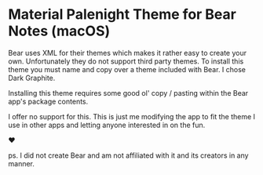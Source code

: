# Material Palenight Theme for Bear Notes (macOS)

Bear uses XML for their themes which makes it rather easy to create your own. Unfortunately they do not support third party themes. To install this theme you must name and copy over a theme included with Bear. I chose Dark Graphite.

Installing this theme requires some good ol' copy / pasting within the Bear app's package contents.

I offer no support for this. This is just me modifying the app to fit the theme I use in other apps and letting anyone interested in on the fun.

❤️

ps. I did not create Bear and am not affiliated with it and its creators in any manner.
